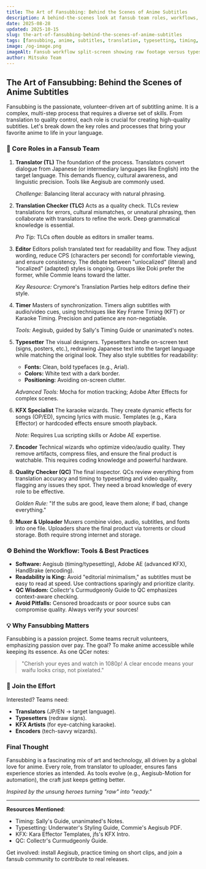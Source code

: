 ```yaml
---
title: The Art of Fansubbing: Behind the Scenes of Anime Subtitles
description: A behind-the-scenes look at fansub team roles, workflows, tools, and best practices that power high-quality anime subtitles.
date: 2025-08-28
updated: 2025-10-15
slug: the-art-of-fansubbing-behind-the-scenes-of-anime-subtitles
tags: [fansubbing, anime, subtitles, translation, typesetting, timing, encoding, qc, kfx]
image: /og-image.png
imageAlt: Fansub workflow split-screen showing raw footage versus typeset and karaoke-enhanced subtitles
author: Mitsuko Team
---
```


## The Art of Fansubbing: Behind the Scenes of Anime Subtitles

Fansubbing is the passionate, volunteer-driven art of subtitling anime. It is a complex, multi-step process that requires a diverse set of skills. From translation to quality control, each role is crucial for creating high-quality subtitles. Let's break down the key roles and processes that bring your favorite anime to life in your language.

### 🎯 Core Roles in a Fansub Team

1. **Translator (TL)**
   The foundation of the process. Translators convert dialogue from Japanese (or intermediary languages like English) into the target language. This demands fluency, cultural awareness, and linguistic precision. Tools like Aegisub are commonly used.

   *Challenge:* Balancing literal accuracy with natural phrasing.

2. **Translation Checker (TLC)**
   Acts as a quality check. TLCs review translations for errors, cultural mismatches, or unnatural phrasing, then collaborate with translators to refine the work. Deep grammatical knowledge is essential.

   *Pro Tip:* TLCs often double as editors in smaller teams.

3. **Editor**
   Editors polish translated text for readability and flow. They adjust wording, reduce CPS (characters per second) for comfortable viewing, and ensure consistency. The debate between "unlocalized" (literal) and "localized" (adapted) styles is ongoing. Groups like Doki prefer the former, while Commie leans toward the latter.

   *Key Resource:* Crymore's Translation Parties help editors define their style.

4. **Timer**
   Masters of synchronization. Timers align subtitles with audio/video cues, using techniques like Key Frame Timing (KFT) or Karaoke Timing. Precision and patience are non-negotiable.

   *Tools:* Aegisub, guided by Sally's Timing Guide or unanimated's notes.

5. **Typesetter**
   The visual designers. Typesetters handle on-screen text (signs, posters, etc.), redrawing Japanese text into the target language while matching the original look. They also style subtitles for readability:
   - **Fonts:** Clean, bold typefaces (e.g., Arial).
   - **Colors:** White text with a dark border.
   - **Positioning:** Avoiding on-screen clutter.

   *Advanced Tools:* Mocha for motion tracking; Adobe After Effects for complex scenes.

6. **KFX Specialist**
   The karaoke wizards. They create dynamic effects for songs (OP/ED), syncing lyrics with music. Templates (e.g., Kara Effector) or hardcoded effects ensure smooth playback.

   *Note:* Requires Lua scripting skills or Adobe AE expertise.

7. **Encoder**
   Technical wizards who optimize video/audio quality. They remove artifacts, compress files, and ensure the final product is watchable. This requires coding knowledge and powerful hardware.

8. **Quality Checker (QC)**
   The final inspector. QCs review everything from translation accuracy and timing to typesetting and video quality, flagging any issues they spot. They need a broad knowledge of every role to be effective.

   *Golden Rule:* "If the subs are good, leave them alone; if bad, change everything."

9. **Muxer & Uploader**
   Muxers combine video, audio, subtitles, and fonts into one file. Uploaders share the final product via torrents or cloud storage. Both require strong internet and storage.

### ⚙️ Behind the Workflow: Tools & Best Practices
- **Software:** Aegisub (timing/typesetting), Adobe AE (advanced KFX), HandBrake (encoding).
- **Readability is King:** Avoid "editorial minimalism," as subtitles must be easy to read at speed. Use contractions sparingly and prioritize clarity.
- **QC Wisdom:** Collectr's Curmudgeonly Guide to QC emphasizes context-aware checking.
- **Avoid Pitfalls:** Censored broadcasts or poor source subs can compromise quality. Always verify your sources!

### 💡 Why Fansubbing Matters
Fansubbing is a passion project. Some teams recruit volunteers, emphasizing passion over pay. The goal? To make anime accessible while keeping its essence. As one QCer notes:

> "Cherish your eyes and watch in 1080p! A clear encode means your waifu looks crisp, not pixelated."

### 🌟 Join the Effort
Interested? Teams need:
- **Translators** (JP/EN → target language).
- **Typesetters** (redraw signs).
- **KFX Artists** (for eye-catching karaoke).
- **Encoders** (tech-savvy wizards).

### Final Thought
Fansubbing is a fascinating mix of art and technology, all driven by a global love for anime. Every role, from translator to uploader, ensures fans experience stories as intended. As tools evolve (e.g., Aegisub-Motion for automation), the craft just keeps getting better.

*Inspired by the unsung heroes turning "raw" into "ready."*

---
**Resources Mentioned**:
- Timing: Sally's Guide, unanimated's Notes.
- Typesetting: Underwater's Styling Guide, Commie's Aegisub PDF.
- KFX: Kara Effector Templates, jfs's KFX Intro.
- QC: Collectr's Curmudgeonly Guide.

Get involved: install Aegisub, practice timing on short clips, and join a fansub community to contribute to real releases.
